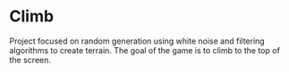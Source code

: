 # Climb
 
Project focused on random generation using white noise and filtering algorithms to create terrain. The goal of the game is to climb to the top of the screen.
